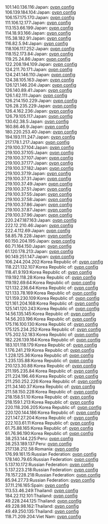 101.140.136.116:Japan: [ovpn config](vpn/101_140_136_116.ovpn)  
106.139.184.104:Japan: [ovpn config](vpn/106_139_184_104.ovpn)  
106.157.175.170:Japan: [ovpn config](vpn/106_157_175_170.ovpn)  
111.106.12.177:Japan: [ovpn config](vpn/111_106_12_177.ovpn)  
113.153.66.199:Japan: [ovpn config](vpn/113_153_66_199.ovpn)  
114.18.93.166:Japan: [ovpn config](vpn/114_18_93_166.ovpn)  
115.38.182.91:Japan: [ovpn config](vpn/115_38_182_91.ovpn)  
116.82.5.94:Japan: [ovpn config](vpn/116_82_5_94.ovpn)  
118.106.117.252:Japan: [ovpn config](vpn/118_106_117_252.ovpn)  
118.152.173.84:Japan: [ovpn config](vpn/118_152_173_84.ovpn)  
119.25.24.86:Japan: [ovpn config](vpn/119_25_24_86.ovpn)  
122.208.194.109:Japan: [ovpn config](vpn/122_208_194_109.ovpn)  
124.211.70.171:Japan: [ovpn config](vpn/124_211_70_171.ovpn)  
124.241.146.110:Japan: [ovpn config](vpn/124_241_146_110.ovpn)  
124.38.105.163:Japan: [ovpn config](vpn/124_38_105_163.ovpn)  
126.121.146.204:Japan: [ovpn config](vpn/126_121_146_204.ovpn)  
126.140.89.41:Japan: [ovpn config](vpn/126_140_89_41.ovpn)  
126.1.62.111:Japan: [ovpn config](vpn/126_1_62_111.ovpn)  
126.214.150.229:Japan: [ovpn config](vpn/126_214_150_229.ovpn)  
126.28.235.229:Japan: [ovpn config](vpn/126_28_235_229.ovpn)  
126.4.162.236:Japan: [ovpn config](vpn/126_4_162_236.ovpn)  
126.79.105.117:Japan: [ovpn config](vpn/126_79_105_117.ovpn)  
130.62.38.5:Japan: [ovpn config](vpn/130_62_38_5.ovpn)  
160.86.46.9:Japan: [ovpn config](vpn/160_86_46_9.ovpn)  
180.220.253.40:Japan: [ovpn config](vpn/180_220_253_40.ovpn)  
194.193.111.247:Japan: [ovpn config](vpn/194_193_111_247.ovpn)  
217.178.1.217:Japan: [ovpn config](vpn/217_178_1_217.ovpn)  
219.100.37.104:Japan: [ovpn config](vpn/219_100_37_104.ovpn)  
219.100.37.105:Japan: [ovpn config](vpn/219_100_37_105.ovpn)  
219.100.37.107:Japan: [ovpn config](vpn/219_100_37_107.ovpn)  
219.100.37.177:Japan: [ovpn config](vpn/219_100_37_177.ovpn)  
219.100.37.182:Japan: [ovpn config](vpn/219_100_37_182.ovpn)  
219.100.37.19:Japan: [ovpn config](vpn/219_100_37_19.ovpn)  
219.100.37.31:Japan: [ovpn config](vpn/219_100_37_31.ovpn)  
219.100.37.49:Japan: [ovpn config](vpn/219_100_37_49.ovpn)  
219.100.37.51:Japan: [ovpn config](vpn/219_100_37_51.ovpn)  
219.100.37.55:Japan: [ovpn config](vpn/219_100_37_55.ovpn)  
219.100.37.58:Japan: [ovpn config](vpn/219_100_37_58.ovpn)  
219.100.37.86:Japan: [ovpn config](vpn/219_100_37_86.ovpn)  
219.100.37.87:Japan: [ovpn config](vpn/219_100_37_87.ovpn)  
219.100.37.96:Japan: [ovpn config](vpn/219_100_37_96.ovpn)  
220.247.187.163:Japan: [ovpn config](vpn/220_247_187_163.ovpn)  
222.12.210.46:Japan: [ovpn config](vpn/222_12_210_46.ovpn)  
222.4.112.69:Japan: [ovpn config](vpn/222_4_112_69.ovpn)  
58.85.78.228:Japan: [ovpn config](vpn/58_85_78_228.ovpn)  
60.150.204.195:Japan: [ovpn config](vpn/60_150_204_195.ovpn)  
60.71.164.150:Japan: [ovpn config](vpn/60_71_164_150.ovpn)  
61.120.178.213:Japan: [ovpn config](vpn/61_120_178_213.ovpn)  
90.149.251.147:Japan: [ovpn config](vpn/90_149_251_147.ovpn)  
106.244.204.202:Korea Republic of: [ovpn config](vpn/106_244_204_202.ovpn)  
118.221.132.107:Korea Republic of: [ovpn config](vpn/118_221_132_107.ovpn)  
118.41.9.193:Korea Republic of: [ovpn config](vpn/118_41_9_193.ovpn)  
119.192.118.28:Korea Republic of: [ovpn config](vpn/119_192_118_28.ovpn)  
119.192.69.64:Korea Republic of: [ovpn config](vpn/119_192_69_64.ovpn)  
121.132.236.64:Korea Republic of: [ovpn config](vpn/121_132_236_64.ovpn)  
121.133.78.169:Korea Republic of: [ovpn config](vpn/121_133_78_169.ovpn)  
121.159.230.109:Korea Republic of: [ovpn config](vpn/121_159_230_109.ovpn)  
121.161.204.168:Korea Republic of: [ovpn config](vpn/121_161_204_168.ovpn)  
125.141.120.243:Korea Republic of: [ovpn config](vpn/125_141_120_243.ovpn)  
14.56.135.145:Korea Republic of: [ovpn config](vpn/14_56_135_145.ovpn)  
14.56.203.196:Korea Republic of: [ovpn config](vpn/14_56_203_196.ovpn)  
175.116.100.130:Korea Republic of: [ovpn config](vpn/175_116_100_130.ovpn)  
175.125.234.252:Korea Republic of: [ovpn config](vpn/175_125_234_252.ovpn)  
175.202.52.183:Korea Republic of: [ovpn config](vpn/175_202_52_183.ovpn)  
182.226.139.164:Korea Republic of: [ovpn config](vpn/182_226_139_164.ovpn)  
183.101.118.179:Korea Republic of: [ovpn config](vpn/183_101_118_179.ovpn)  
1.176.241.219:Korea Republic of: [ovpn config](vpn/1_176_241_219.ovpn)  
1.228.125.36:Korea Republic of: [ovpn config](vpn/1_228_125_36.ovpn)  
1.235.135.88:Korea Republic of: [ovpn config](vpn/1_235_135_88.ovpn)  
210.123.30.88:Korea Republic of: [ovpn config](vpn/210_123_30_88.ovpn)  
211.195.235.84:Korea Republic of: [ovpn config](vpn/211_195_235_84.ovpn)  
211.224.196.46:Korea Republic of: [ovpn config](vpn/211_224_196_46.ovpn)  
211.250.252.226:Korea Republic of: [ovpn config](vpn/211_250_252_226.ovpn)  
211.34.140.37:Korea Republic of: [ovpn config](vpn/211_34_140_37.ovpn)  
211.58.150.228:Korea Republic of: [ovpn config](vpn/211_58_150_228.ovpn)  
218.158.51.10:Korea Republic of: [ovpn config](vpn/218_158_51_10.ovpn)  
218.159.1.213:Korea Republic of: [ovpn config](vpn/218_159_1_213.ovpn)  
220.118.206.205:Korea Republic of: [ovpn config](vpn/220_118_206_205.ovpn)  
220.120.144.186:Korea Republic of: [ovpn config](vpn/220_120_144_186.ovpn)  
221.147.27.204:Korea Republic of: [ovpn config](vpn/221_147_27_204.ovpn)  
222.103.61.11:Korea Republic of: [ovpn config](vpn/222_103_61_11.ovpn)  
61.75.88.165:Korea Republic of: [ovpn config](vpn/61_75_88_165.ovpn)  
61.76.96.190:Korea Republic of: [ovpn config](vpn/61_76_96_190.ovpn)  
38.253.144.225:Peru: [ovpn config](vpn/38_253_144_225.ovpn)  
38.253.189.137:Peru: [ovpn config](vpn/38_253_189_137.ovpn)  
217.138.212.58:Romania: [ovpn config](vpn/217_138_212_58.ovpn)  
176.99.161.15:Russian Federation: [ovpn config](vpn/176_99_161_15.ovpn)  
178.140.79.65:Russian Federation: [ovpn config](vpn/178_140_79_65.ovpn)  
5.137.10.172:Russian Federation: [ovpn config](vpn/5_137_10_172.ovpn)  
5.137.223.218:Russian Federation: [ovpn config](vpn/5_137_223_218.ovpn)  
78.157.228.218:Russian Federation: [ovpn config](vpn/78_157_228_218.ovpn)  
85.94.27.73:Russian Federation: [ovpn config](vpn/85_94_27_73.ovpn)  
37.11.216.165:Spain: [ovpn config](vpn/37_11_216_165.ovpn)  
113.53.46.249:Thailand: [ovpn config](vpn/113_53_46_249.ovpn)  
184.22.112.101:Thailand: [ovpn config](vpn/184_22_112_101.ovpn)  
49.228.244.125:Thailand: [ovpn config](vpn/49_228_244_125.ovpn)  
49.228.98.162:Thailand: [ovpn config](vpn/49_228_98_162.ovpn)  
49.49.250.135:Thailand: [ovpn config](vpn/49_49_250_135.ovpn)  
118.71.209.204:Viet Nam: [ovpn config](vpn/118_71_209_204.ovpn)  
